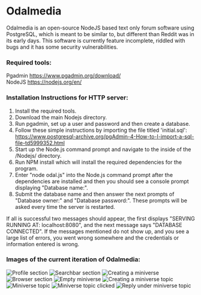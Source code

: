 # Odalmedia
Odalmedia is an open-source NodeJS based text only forum software using PostgreSQL, which is
meant to be similar to, but different than Reddit was in its early days.
This software is currently feature incomplete, riddled with bugs and it has some
security vulnerabilities.

<h3>
Required tools:
</h3>

Pgadmin https://www.pgadmin.org/download/
<br>
NodeJS https://nodejs.org/en/

<h3>
Installation Instructions for HTTP server:
</h3>

1) Install the required tools.
2) Download the main Nodejs directory.  
3) Run pgadmin, set up a user and password and then create a database.
4) Follow these simple instructions by importing the file titled 'initial.sql':
https://www.postgresql-archive.org/pgAdmin-4-How-to-I-import-a-sql-file-td5999352.html
5) Start up the Node.js command prompt and navigate to the inside of the /Nodejs/ directory.
6) Run NPM install which will install the required dependencies for the program.
7) Enter "node odal.js" into the Node.js command prompt after the dependencies are installed
and then you should see a console prompt displaying "Database name:".
8) Submit the database name and then answer the next prompts of "Database owner:" and "Database password:".
These prompts will be asked every time the server is restarted.

If all is successful two messages should appear, the first displays "SERVING RUNNING AT: localhost:8080",
and the next message says "DATABASE CONNECTED". If the messages mentioned do not show up, and you see a large list of errors, you went wrong somewhere
and the credentials or information entered is wrong.

<h3>
Images of the current iteration of Odalmedia:
</h3>

![Profile section](https://user-images.githubusercontent.com/36284384/89106357-0f3bd000-d3de-11ea-9338-ce1a74107ada.JPG)
![Searchbar section](https://user-images.githubusercontent.com/36284384/89106359-0fd46680-d3de-11ea-8e11-e2d3adfe75ba.JPG)
![Creating a miniverse](https://user-images.githubusercontent.com/36284384/89106353-0e0aa300-d3de-11ea-83e6-859879008186.JPG)
![Browser section](https://user-images.githubusercontent.com/36284384/89106352-0d720c80-d3de-11ea-920f-b972f8876dcb.JPG)
![Empty miniverse](https://user-images.githubusercontent.com/36284384/89106354-0ea33980-d3de-11ea-97db-f79f004f94a2.JPG)
![Creating a miniverse topic](https://user-images.githubusercontent.com/36284384/89106360-0fd46680-d3de-11ea-949b-8ac01348c8fb.JPG)
![Miniverse topic](https://user-images.githubusercontent.com/36284384/89106355-0ea33980-d3de-11ea-9628-d0665b154533.JPG)
![Miniverse topic clicked](https://user-images.githubusercontent.com/36284384/89106356-0f3bd000-d3de-11ea-8709-5a96f1af9628.JPG)
![Reply under miniverse topic](https://user-images.githubusercontent.com/36284384/89106358-0f3bd000-d3de-11ea-8ad6-c3137f68a9eb.JPG)
